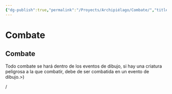 ```yaml
---
{"dg-publish":true,"permalink":"/Proyects/Archipiélago/Combate/","title":"Combate","created":"2023-03-21T13:19:35.945-05:00","updated":"2023-09-06T15:08:16.035-05:00"}
---
```



# Combate

## Combate

Todo combate se hará dentro de los eventos de dibujo, si hay una criatura peligrosa a la que combatir, debe de ser combatida en un evento de dibujo.>)

/